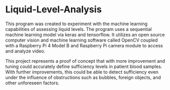 # Liquid-Level-Analysis

This program was created to experiment with the machine learning capabilities of assessing liquid levels. The program uses a sequential machine learning model via keras and tensorflow. It utilizes an open source computer vision and machine learning software called OpenCV coupled with a Raspberry Pi 4 Model B and Raspberry Pi camera module to access and analyze video. 

This project represents a proof of concept that with more improvement and tuning could accurately define sufficiency levels in patient blood samples. With further improvements, this could be able to detect sufficiency even under the influence of obstructions such as bubbles, foreign objects, and other unforeseen factors.
